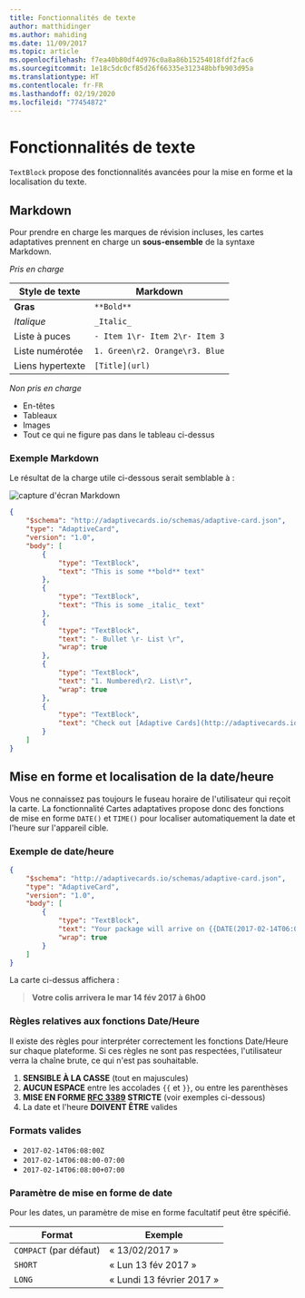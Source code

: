 ```yaml
---
title: Fonctionnalités de texte
author: matthidinger
ms.author: mahiding
ms.date: 11/09/2017
ms.topic: article
ms.openlocfilehash: f7ea40b80df4d976c0a8a86b15254018fdf2fac6
ms.sourcegitcommit: 1e18c5dc0cf85d26f66335e312348bbfb903d95a
ms.translationtype: HT
ms.contentlocale: fr-FR
ms.lasthandoff: 02/19/2020
ms.locfileid: "77454872"
---
```

# <a name="text-features"></a>Fonctionnalités de texte

`TextBlock` propose des fonctionnalités avancées pour la mise en forme et la localisation du texte.

## <a name="markdown"></a>Markdown
Pour prendre en charge les marques de révision incluses, les cartes adaptatives prennent en charge un **sous-ensemble** de la syntaxe Markdown.

_Pris en charge_

| Style de texte      | Markdown |
|-----------------|-----|
| **Gras**        | ```**Bold**``` |
| _Italique_        | ```_Italic_``` |
| Liste à puces     | ```- Item 1\r- Item 2\r- Item 3``` | 
| Liste numérotée   | ```1. Green\r2. Orange\r3. Blue``` |
| Liens hypertexte      | ```[Title](url)``` |

_Non pris en charge_

* En-têtes
* Tableaux
* Images
* Tout ce qui ne figure pas dans le tableau ci-dessus

### <a name="markdown-example"></a>Exemple Markdown

Le résultat de la charge utile ci-dessous serait semblable à :

![capture d'écran Markdown](media/text-features/markdown.png)

```json
{
    "$schema": "http://adaptivecards.io/schemas/adaptive-card.json",
    "type": "AdaptiveCard",
    "version": "1.0",
    "body": [
        {
            "type": "TextBlock",
            "text": "This is some **bold** text"
        },
        {
            "type": "TextBlock",
            "text": "This is some _italic_ text"
        },
        {
            "type": "TextBlock",
            "text": "- Bullet \r- List \r",
            "wrap": true
        },
        {
            "type": "TextBlock",
            "text": "1. Numbered\r2. List\r",
            "wrap": true
        },
        {
            "type": "TextBlock",
            "text": "Check out [Adaptive Cards](http://adaptivecards.io)"
        }
    ]
}
```

## <a name="datetime-formatting-and-localization"></a>Mise en forme et localisation de la date/heure

Vous ne connaissez pas toujours le fuseau horaire de l'utilisateur qui reçoit la carte. La fonctionnalité Cartes adaptatives propose donc des fonctions de mise en forme `DATE()` et `TIME()` pour localiser automatiquement la date et l'heure sur l'appareil cible.

### <a name="datetime-example"></a>Exemple de date/heure

```json
{
    "$schema": "http://adaptivecards.io/schemas/adaptive-card.json",
    "type": "AdaptiveCard",
    "version": "1.0",
    "body": [
        {
            "type": "TextBlock",
            "text": "Your package will arrive on {{DATE(2017-02-14T06:00:00Z, SHORT)}} at {{TIME(2017-02-14T06:00:00Z)}}",
            "wrap": true
        }
    ]
}
```

La carte ci-dessus affichera : 

> **Votre colis arrivera le mar 14 fév 2017 à 6h00**

### <a name="datetime-function-rules"></a>Règles relatives aux fonctions Date/Heure

Il existe des règles pour interpréter correctement les fonctions Date/Heure sur chaque plateforme. Si ces règles ne sont pas respectées, l'utilisateur verra la chaîne brute, ce qui n'est pas souhaitable.

1. **SENSIBLE À LA CASSE** (tout en majuscules)
1. **AUCUN ESPACE** entre les accolades `{{` et `}}`, ou entre les parenthèses
1. **MISE EN FORME [RFC 3389](https://tools.ietf.org/html/rfc3339) STRICTE** (voir exemples ci-dessous)
1. La date et l'heure **DOIVENT ÊTRE** valides

### <a name="valid-formats"></a>Formats valides

* `2017-02-14T06:08:00Z`
* `2017-02-14T06:08:00-07:00`
* `2017-02-14T06:08:00+07:00`

### <a name="date-formatting-param"></a>Paramètre de mise en forme de date

Pour les dates, un paramètre de mise en forme facultatif peut être spécifié.


|       Format        |            Exemple            |
|---------------------|-------------------------------|
| `COMPACT` (par défaut) |          « 13/02/2017 »          |
|       `SHORT`       |     « Lun 13 fév 2017 »     |
|       `LONG`        | « Lundi 13 février 2017 » |

